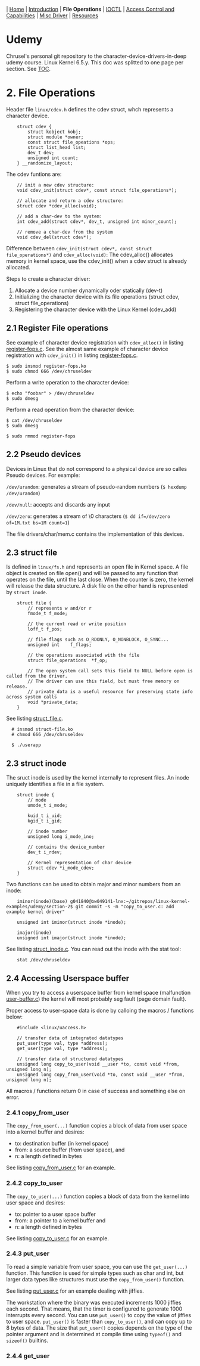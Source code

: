 | [Home](../README.md) | [Introduction](../section-1/section-1.md) | **File Operations** | [IOCTL](../section-3/section-3.md) | [Access Control and Capabilities](../section-4/section-4.md) | [Misc Driver](../section-5/section-5.md) | [Resources](../section-6/section-6.md)

# Udemy
Chrusel's personal git repository to the character-device-drivers-in-deep udemy course. Linux Kernel 6.5.y. This doc was splitted to one page per section. See [TOC](../README.md).

# 2. File Operations
Header file `linux/cdev.h` defines the cdev struct, whch represents a character device.

        struct cdev {
            struct kobject kobj;
            struct module *owner;
            const struct file_opeations *ops;
            struct list_head list;
            dev_t dev;
            unsigned int count;
        } __randomize_layout;

The cdev funtions are:

        // init a new cdev structure:
        void cdev_init(struct cdev*, const struct file_operations*);

        // allocate and return a cdev structure:
        struct cdev *cdev_alloc(void);

        // add a char-dev to the system:
        int cdev_add(struct cdev*, dev_t, unsigned int minor_count);

        // remove a char-dev from the system
        void cdev_del(struct cdev*);

Difference between `cdev_init(struct cdev*, const struct file_operations*)` and `cdev_alloc(void)`: The cdev_alloc() allocates memory in kernel space, use the cdev_init() when a cdev struct is already allocated.

Steps to create a character driver:

1. Allocate a device number dynamically oder statically (dev-t)
2. Initializing the character device with its file operations (struct cdev, struct file_operations)
3. Registering the character device with the Linux Kernel (cdev_add)

## 2.1 Register File operations
See example of character device registration with `cdev_alloc()` in listing [register-fops.c](1-register-fops-cdev_alloc/register-fops.c).
See the almost same example of character device registration with `cdev_init()` in listing [register-fops.c](2-register-fops-cdev_init/register-fops.c).

    $ sudo insmod register-fops.ko
    $ sudo chmod 666 /dev/chruseldev

Perform a write operation to the character device:

    $ echo "foobar" > /dev/chruseldev
    $ sudo dmesg

Perform a read operation from the character device:

    $ cat /dev/chruseldev
    $ sudo dmesg

    $ sudo rmmod register-fops

## 2.2 Pseudo devices
Devices in Linux that do not correspond to a physical device are so calles Pseudo devices. For example:

`/dev/urandom`: generates a stream of pseudo-random numbers (`$ hexdump /dev/urandom`)

`/dev/null`: accepts and discards any input

`/dev/zero`: generates a stream of \0 characters (`$ dd if=/dev/zero of=1M.txt bs=1M count=1`)

The file drivers/char/mem.c contains the implementation of this devices.

## 2.3 struct file
Is defined in `linux/fs.h` and represents an open file in Kernel space. A file object is created on file open() and will be passed to any function that operates on the file, until the last close. When the counter is zero, the kernel will release the data structure.
A disk file on the other hand is represented by `struct inode`.

        struct file {
            // represents w and/or r
            fmode_t f_mode;

            // the current read or write position
            loff_t f_pos;

            // file flags such as O_RDONLY, O_NONBLOCK, O_SYNC...
            unsigned int	f_flags;

            // the operations associated with the file
            struct file_operations	*f_op;

            // The open system call sets this field to NULL before open is called from the driver.
            // The driver can use this field, but must free memory on release.
            // private_data is a useful resource for preserving state info across system calls
            void *private_data;
        }

See listing [struct_file.c](3-struct-file/struct-file.c).

      # insmod struct-file.ko
      # chmod 666 /dev/chruseldev

      $ ./userapp

## 2.3 struct inode
The sruct inode is used by the kernel internally to represent files. An inode uniquely identifies a file in a file system.

        struct inode {
            // mode
            umode_t i_mode;

            kuid_t i_uid;
            kgid_t i_gid;

            // inode number
            unsigned long i_mode_ino;

            // contains the device_number
            dev_t i_rdev;

            // Kernel representation of char device
            struct cdev *i_mode_cdev;
        }

Two functions can be used to obtain major and minor numbers from an inode:

        iminor(inode)(base) g041840@bw049141-lnx:~/gitrepos/linux-kernel-examples/udemy/section-2$ git commit -s -m "copy_to_user.c: add example kernel driver"

        unsigned int iminor(struct inode *inode);

        imajor(inode)
        unsigned int imajor(struct inode *inode);

See listing [struct_inode.c](4-struct-inode/struct-inode.c). You can read out the inode with the stat tool:

        stat /dev/chruseldev

## 2.4 Accessing Userspace buffer
When you try to access a userspace buffer from kernel space (malfunction [user-buffer.c](5-user-buffer-malfunction/user-buffer.c)) the kernel will most probably seg fault (page domain fault).

Proper access to user-space data is done by calloing the macros / functions below:

        #include <linux/uaccess.h>

        // transfer data of integrated datatypes
        put_user(type val, type *address);
        get_user(type val, type *address);

        // transfer data of structured datatypes
        unsigned long copy_to_user(void __user *to, const void *from, unsigned long n);
        unsigned long copy_from_user(void *to, const void __user *from, unsigned long n);

All macros / functions return 0 in case of success and something else on error.

### 2.4.1 copy_from_user
The `copy_from_user(...)` function copies a block of data from user space into a kernel buffer and desires:

  - to: destination buffer (in kernel space)
  - from: a source buffer (from user space), and
  - n: a length defined in bytes

See listing [copy_from_user.c](6-user-buffer_copy_from_user/copy_from_user.c) for an example.

### 2.4.2 copy_to_user
The `copy_to_user(...)` function copies a block of data from the kernel into user space and desires:

  - to: pointer to a user space buffer
  - from: a pointer to a kernel buffer and
  - n: a length defined in bytes

See listing [copy_to_user.c](7-user-buffer_copy_to_user/copy_to_user.c) for an example.

### 2.4.3 put_user
To read a simple variable from user space, you can use the `get_user(...)` function. This function is used for simple types such as char and int, but larger data types like structures must use the `copy_from_user()` function.

See listing [put_user.c](8-user-buffer_put_user/put_user.c) for an example dealing with jiffies.

The workstation where the binary was executed increments 1000 jiffies each second. That means, that the timer is configured to generate 1000 interrupts every second.
You can use `put_user()` to copy the value of jiffies to user space. `put_user()` is faster than `copy_to_user()`, and can copy up to 8 bytes of data.
The size that `put_user()` copies depends on the type of the pointer argument and is determined at compile time using `typeof()` and `sizeof()` builtins.

### 2.4.4 get_user

